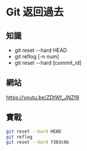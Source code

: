 # Git 返回過去

## 知識

* git reset --hard HEAD
* git reflog [-n num]
* git reset --hard [commit_id]

## 網站

<https://youtu.be/ZDtWf_JNZf8>

## 實戰

```bash
git reset --hard HEAD
git reflog
git reset --hard 7383c6b
```
